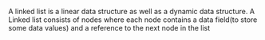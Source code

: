 A linked list is a linear data structure as well as a dynamic data structure. A Linked list consists of nodes where each node contains a data field(to store some data values) and a reference to the next node in the list
